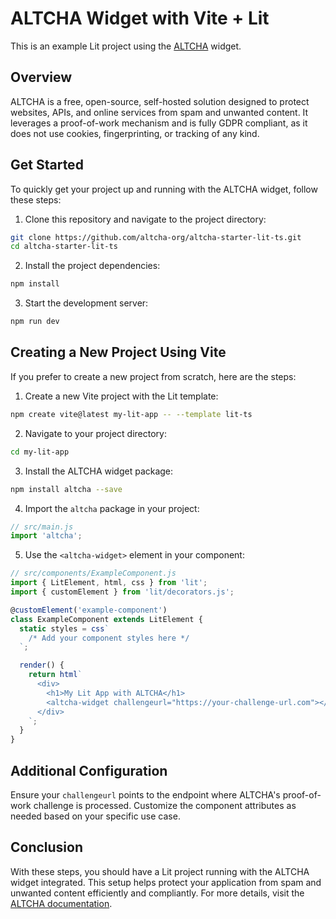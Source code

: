 # ALTCHA Widget with Vite + Lit

This is an example Lit project using the [ALTCHA](https://altcha.org) widget.

## Overview

ALTCHA is a free, open-source, self-hosted solution designed to protect websites, APIs, and online services from spam and unwanted content. It leverages a proof-of-work mechanism and is fully GDPR compliant, as it does not use cookies, fingerprinting, or tracking of any kind.

## Get Started

To quickly get your project up and running with the ALTCHA widget, follow these steps:

1. Clone this repository and navigate to the project directory:

```sh
git clone https://github.com/altcha-org/altcha-starter-lit-ts.git
cd altcha-starter-lit-ts
```

2. Install the project dependencies:

```sh
npm install
```

3. Start the development server:

```sh
npm run dev
```

## Creating a New Project Using Vite

If you prefer to create a new project from scratch, here are the steps:

1. Create a new Vite project with the Lit template:

```sh
npm create vite@latest my-lit-app -- --template lit-ts
```

2. Navigate to your project directory:

```sh
cd my-lit-app
```

3. Install the ALTCHA widget package:

```sh
npm install altcha --save
```

4. Import the `altcha` package in your project:

```javascript
// src/main.js
import 'altcha';
```

5. Use the `<altcha-widget>` element in your component:

```javascript
// src/components/ExampleComponent.js
import { LitElement, html, css } from 'lit';
import { customElement } from 'lit/decorators.js';

@customElement('example-component')
class ExampleComponent extends LitElement {
  static styles = css`
    /* Add your component styles here */
  `;

  render() {
    return html`
      <div>
        <h1>My Lit App with ALTCHA</h1>
        <altcha-widget challengeurl="https://your-challenge-url.com"></altcha-widget>
      </div>
    `;
  }
}
```

## Additional Configuration

Ensure your `challengeurl` points to the endpoint where ALTCHA's proof-of-work challenge is processed. Customize the component attributes as needed based on your specific use case.

## Conclusion

With these steps, you should have a Lit project running with the ALTCHA widget integrated. This setup helps protect your application from spam and unwanted content efficiently and compliantly. For more details, visit the [ALTCHA documentation](https://altcha.org/docs).